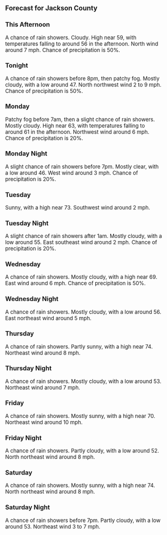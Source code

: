 <div>
   <h2>Forecast for Jackson County</h2>
   <p>
      <div style="font-size:120%">
         <h3>This Afternoon</h3>A chance of rain showers. Cloudy. High near 59, with temperatures falling to around 56 in the afternoon. North wind around
         7 mph. Chance of precipitation is 50%.<br></div>
   </p>
   <p>
      <div style="font-size:120%">
         <h3>Tonight</h3>A chance of rain showers before 8pm, then patchy fog. Mostly cloudy, with a low around 47. North northwest wind 2 to 9 mph.
         Chance of precipitation is 50%.<br></div>
   </p>
   <p>
      <div style="font-size:120%">
         <h3>Monday</h3>Patchy fog before 7am, then a slight chance of rain showers. Mostly cloudy. High near 63, with temperatures falling to around
         61 in the afternoon. Northwest wind around 6 mph. Chance of precipitation is 20%.<br></div>
   </p>
   <p>
      <div style="font-size:120%">
         <h3>Monday Night</h3>A slight chance of rain showers before 7pm. Mostly clear, with a low around 46. West wind around 3 mph. Chance of precipitation
         is 20%.<br></div>
   </p>
   <p>
      <div style="font-size:120%">
         <h3>Tuesday</h3>Sunny, with a high near 73. Southwest wind around 2 mph.<br></div>
   </p>
   <p>
      <div style="font-size:120%">
         <h3>Tuesday Night</h3>A slight chance of rain showers after 1am. Mostly cloudy, with a low around 55. East southeast wind around 2 mph. Chance of
         precipitation is 20%.<br></div>
   </p>
   <p>
      <div style="font-size:120%">
         <h3>Wednesday</h3>A chance of rain showers. Mostly cloudy, with a high near 69. East wind around 6 mph. Chance of precipitation is 50%.<br></div>
   </p>
   <p>
      <div style="font-size:120%">
         <h3>Wednesday Night</h3>A chance of rain showers. Mostly cloudy, with a low around 56. East northeast wind around 5 mph.<br></div>
   </p>
   <p>
      <div style="font-size:120%">
         <h3>Thursday</h3>A chance of rain showers. Partly sunny, with a high near 74. Northeast wind around 8 mph.<br></div>
   </p>
   <p>
      <div style="font-size:120%">
         <h3>Thursday Night</h3>A chance of rain showers. Mostly cloudy, with a low around 53. Northeast wind around 7 mph.<br></div>
   </p>
   <p>
      <div style="font-size:120%">
         <h3>Friday</h3>A chance of rain showers. Mostly sunny, with a high near 70. Northeast wind around 10 mph.<br></div>
   </p>
   <p>
      <div style="font-size:120%">
         <h3>Friday Night</h3>A chance of rain showers. Partly cloudy, with a low around 52. North northeast wind around 8 mph.<br></div>
   </p>
   <p>
      <div style="font-size:120%">
         <h3>Saturday</h3>A chance of rain showers. Mostly sunny, with a high near 74. North northeast wind around 8 mph.<br></div>
   </p>
   <p>
      <div style="font-size:120%">
         <h3>Saturday Night</h3>A chance of rain showers before 7pm. Partly cloudy, with a low around 53. Northeast wind 3 to 7 mph.<br></div>
   </p>
</div>